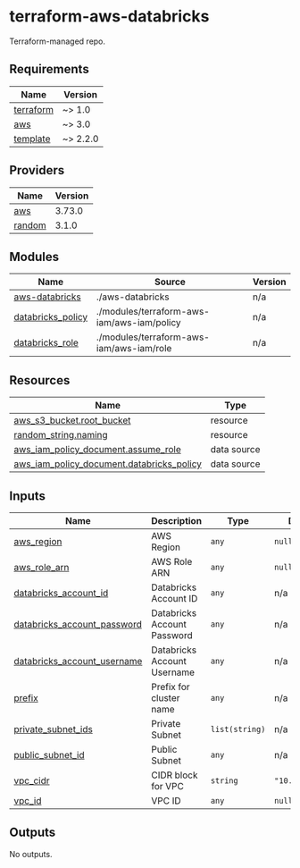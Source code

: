 # terraform-aws-databricks
Terraform-managed repo.

<!-- BEGIN_TF_DOCS -->
## Requirements

| Name | Version |
|------|---------|
| <a name="requirement_terraform"></a> [terraform](#requirement\_terraform) | ~> 1.0 |
| <a name="requirement_aws"></a> [aws](#requirement\_aws) | ~> 3.0 |
| <a name="requirement_template"></a> [template](#requirement\_template) | ~> 2.2.0 |

## Providers

| Name | Version |
|------|---------|
| <a name="provider_aws"></a> [aws](#provider\_aws) | 3.73.0 |
| <a name="provider_random"></a> [random](#provider\_random) | 3.1.0 |

## Modules

| Name | Source | Version |
|------|--------|---------|
| <a name="module_aws-databricks"></a> [aws-databricks](#module\_aws-databricks) | ./aws-databricks | n/a |
| <a name="module_databricks_policy"></a> [databricks\_policy](#module\_databricks\_policy) | ./modules/terraform-aws-iam/aws-iam/policy | n/a |
| <a name="module_databricks_role"></a> [databricks\_role](#module\_databricks\_role) | ./modules/terraform-aws-iam/aws-iam/role | n/a |

## Resources

| Name | Type |
|------|------|
| [aws_s3_bucket.root_bucket](https://registry.terraform.io/providers/hashicorp/aws/latest/docs/resources/s3_bucket) | resource |
| [random_string.naming](https://registry.terraform.io/providers/hashicorp/random/latest/docs/resources/string) | resource |
| [aws_iam_policy_document.assume_role](https://registry.terraform.io/providers/hashicorp/aws/latest/docs/data-sources/iam_policy_document) | data source |
| [aws_iam_policy_document.databricks_policy](https://registry.terraform.io/providers/hashicorp/aws/latest/docs/data-sources/iam_policy_document) | data source |

## Inputs

| Name | Description | Type | Default | Required |
|------|-------------|------|---------|:--------:|
| <a name="input_aws_region"></a> [aws\_region](#input\_aws\_region) | AWS Region | `any` | `null` | no |
| <a name="input_aws_role_arn"></a> [aws\_role\_arn](#input\_aws\_role\_arn) | AWS Role ARN | `any` | `null` | no |
| <a name="input_databricks_account_id"></a> [databricks\_account\_id](#input\_databricks\_account\_id) | Databricks Account ID | `any` | n/a | yes |
| <a name="input_databricks_account_password"></a> [databricks\_account\_password](#input\_databricks\_account\_password) | Databricks Account Password | `any` | n/a | yes |
| <a name="input_databricks_account_username"></a> [databricks\_account\_username](#input\_databricks\_account\_username) | Databricks Account Username | `any` | n/a | yes |
| <a name="input_prefix"></a> [prefix](#input\_prefix) | Prefix for cluster name | `any` | n/a | yes |
| <a name="input_private_subnet_ids"></a> [private\_subnet\_ids](#input\_private\_subnet\_ids) | Private Subnet | `list(string)` | n/a | yes |
| <a name="input_public_subnet_id"></a> [public\_subnet\_id](#input\_public\_subnet\_id) | Public Subnet | `any` | n/a | yes |
| <a name="input_vpc_cidr"></a> [vpc\_cidr](#input\_vpc\_cidr) | CIDR block for VPC | `string` | `"10.0.0.0/16"` | no |
| <a name="input_vpc_id"></a> [vpc\_id](#input\_vpc\_id) | VPC ID | `any` | `null` | no |

## Outputs

No outputs.
<!-- END_TF_DOCS -->
